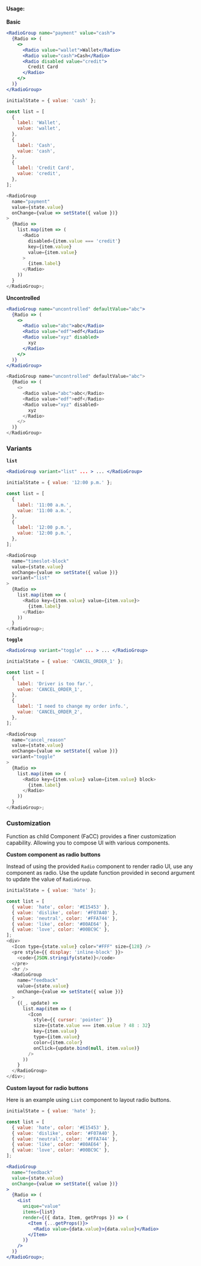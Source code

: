 #### Usage:

**Basic**

```jsx static
<RadioGroup name="payment" value="cash">
  {Radio => (
    <>
      <Radio value="wallet">Wallet</Radio>
      <Radio value="cash">Cash</Radio>
      <Radio disabled value="credit">
        Credit Card
      </Radio>
    </>
  )}
</RadioGroup>
```

```js
initialState = { value: 'cash' };

const list = [
  {
    label: 'Wallet',
    value: 'wallet',
  },
  {
    label: 'Cash',
    value: 'cash',
  },
  {
    label: 'Credit Card',
    value: 'credit',
  },
];

<RadioGroup
  name="payment"
  value={state.value}
  onChange={value => setState({ value })}
>
  {Radio =>
    list.map(item => (
      <Radio
        disabled={item.value === 'credit'}
        key={item.value}
        value={item.value}
      >
        {item.label}
      </Radio>
    ))
  }
</RadioGroup>;
```

**Uncontrolled**

```jsx static
<RadioGroup name="uncontrolled" defaultValue="abc">
  {Radio => (
    <>
      <Radio value="abc">abc</Radio>
      <Radio value="edf">edf</Radio>
      <Radio value="xyz" disabled>
        xyz
      </Radio>
    </>
  )}
</RadioGroup>
```

```js
<RadioGroup name="uncontrolled" defaultValue="abc">
  {Radio => (
    <>
      <Radio value="abc">abc</Radio>
      <Radio value="edf">edf</Radio>
      <Radio value="xyz" disabled>
        xyz
      </Radio>
    </>
  )}
</RadioGroup>
```

### Variants

**`list`**

```jsx static
<RadioGroup variant="list" ... > ... </RadioGroup>
```

```js
initialState = { value: '12:00 p.m.' };

const list = [
  {
    label: '11:00 a.m.',
    value: '11:00 a.m.',
  },
  {
    label: '12:00 p.m.',
    value: '12:00 p.m.',
  },
];

<RadioGroup
  name="timeslot-block"
  value={state.value}
  onChange={value => setState({ value })}
  variant="list"
>
  {Radio =>
    list.map(item => (
      <Radio key={item.value} value={item.value}>
        {item.label}
      </Radio>
    ))
  }
</RadioGroup>;
```

**`toggle`**

```jsx static
<RadioGroup variant="toggle" ... > ... </RadioGroup>
```

```js
initialState = { value: 'CANCEL_ORDER_1' };

const list = [
  {
    label: 'Driver is too far.',
    value: 'CANCEL_ORDER_1',
  },
  {
    label: 'I need to change my order info.',
    value: 'CANCEL_ORDER_2',
  },
];

<RadioGroup
  name="cancel_reason"
  value={state.value}
  onChange={value => setState({ value })}
  variant="toggle"
>
  {Radio =>
    list.map(item => (
      <Radio key={item.value} value={item.value} block>
        {item.label}
      </Radio>
    ))
  }
</RadioGroup>;
```

### Customization

Function as child Component (FaCC) provides a finer customization capability. Allowing you to compose UI with various components.

**Custom component as radio buttons**

Instead of using the provided `Radio` component to render radio UI, use any component as radio. Use the update function provided in second argument to update the value of `RadioGroup`.

```js
initialState = { value: 'hate' };

const list = [
  { value: 'hate', color: '#E15453' },
  { value: 'dislike', color: '#F07A40' },
  { value: 'neutral', color: '#FFA744' },
  { value: 'like', color: '#80AE64' },
  { value: 'love', color: '#00BC9C' },
];
<div>
  <Icon type={state.value} color="#FFF" size={128} />
  <pre style={{ display: 'inline-block' }}>
    <code>{JSON.stringify(state)}</code>
  </pre>
  <hr />
  <RadioGroup
    name="feedback"
    value={state.value}
    onChange={value => setState({ value })}
  >
    {(_, update) =>
      list.map(item => (
        <Icon
          style={{ cursor: 'pointer' }}
          size={state.value === item.value ? 48 : 32}
          key={item.value}
          type={item.value}
          color={item.color}
          onClick={update.bind(null, item.value)}
        />
      ))
    }
  </RadioGroup>
</div>;
```

**Custom layout for radio buttons**

Here is an example using `List` component to layout radio buttons.

```jsx
initialState = { value: 'hate' };

const list = [
  { value: 'hate', color: '#E15453' },
  { value: 'dislike', color: '#F07A40' },
  { value: 'neutral', color: '#FFA744' },
  { value: 'like', color: '#80AE64' },
  { value: 'love', color: '#00BC9C' },
];

<RadioGroup
  name="feedback"
  value={state.value}
  onChange={value => setState({ value })}
>
  {Radio => (
    <List
      unique="value"
      items={list}
      render={({ data, Item, getProps }) => (
        <Item {...getProps()}>
          <Radio value={data.value}>{data.value}</Radio>
        </Item>
      )}
    />
  )}
</RadioGroup>;
```
